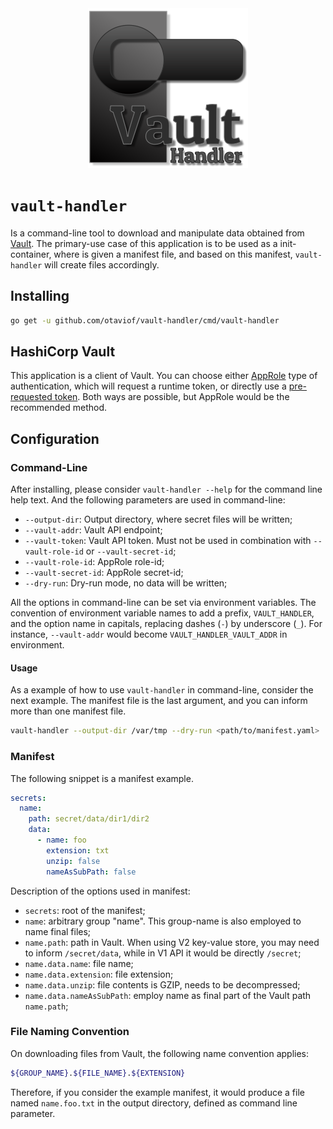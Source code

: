 <div style="text-align:center"><img src ="./assets/logo/vault-handler.png"/></div>

# `vault-handler`

Is a command-line tool to download and manipulate data obtained from
[Vault](https://www.vaultproject.io). The primary-use case of this application is to be used as a
init-container, where is given a manifest file, and based on this manifest, `vault-handler` will
create files accordingly.

## Installing

``` bash
go get -u github.com/otaviof/vault-handler/cmd/vault-handler
```

## HashiCorp Vault

This application is a client of Vault. You can choose either
[AppRole](https://www.vaultproject.io/docs/auth/approle.html) type of authentication, which will
request a runtime token, or directly use a
[pre-requested token](https://www.vaultproject.io/docs/auth/token.html). Both ways are possible, but
AppRole
would be the recommended method.

## Configuration

### Command-Line

After installing, please consider `vault-handler --help` for the command line help text. And the
following parameters are used in command-line:

- `--output-dir`: Output directory, where secret files will be written;
- `--vault-addr`: Vault API endpoint;
- `--vault-token`: Vault API token. Must not be used in combination with `--vault-role-id` or
  `--vault-secret-id`;
- `--vault-role-id`: AppRole role-id;
- `--vault-secret-id`: AppRole secret-id;
- `--dry-run`: Dry-run mode, no data will be written;

All the options in command-line can be set via environment variables. The convention of
environment variable names to add a prefix, `VAULT_HANDLER`, and the option name in capitals,
replacing dashes (`-`) by underscore (`_`). For instance, `--vault-addr` would become
`VAULT_HANDLER_VAULT_ADDR` in environment.

#### Usage

As a example of how to use `vault-handler` in command-line, consider the next example. The manifest
file is the last argument, and you can inform more than one manifest file.

``` bash
vault-handler --output-dir /var/tmp --dry-run <path/to/manifest.yaml>
```

### Manifest

The following snippet is a manifest example.

``` yaml
secrets:
  name:
    path: secret/data/dir1/dir2
    data:
      - name: foo
        extension: txt
        unzip: false
        nameAsSubPath: false
```

Description of the options used in manifest:

- `secrets`: root of the manifest;
- `name`: arbitrary group "name". This group-name is also employed to name final files;
- `name.path`: path in Vault. When using V2 key-value store, you may need to inform
  `/secret/data`, while in V1 API it would be directly `/secret`;
- `name.data.name`: file name;
- `name.data.extension`: file extension;
- `name.data.unzip`: file contents is GZIP, needs to be decompressed;
- `name.data.nameAsSubPath`: employ name as final part of the Vault path `name.path`;

### File Naming Convention

On downloading files from Vault, the following name convention applies:

``` bash
${GROUP_NAME}.${FILE_NAME}.${EXTENSION}
```

Therefore, if you consider the example manifest, it would produce a file named `name.foo.txt` in
the output directory, defined as command line parameter.






